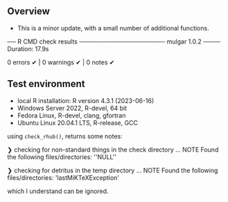 ## Overview

* This is a minor update, with a small number of additional functions. 

── R CMD check results ──────────────────── mulgar 1.0.2 ────
Duration: 17.9s

0 errors ✔ | 0 warnings ✔ | 0 notes ✔

## Test environment

* local R installation: R version 4.3.1 (2023-06-16)
* Windows Server 2022, R-devel, 64 bit
* Fedora Linux, R-devel, clang, gfortran
* Ubuntu Linux 20.04.1 LTS, R-release, GCC

using `check_rhub()`, returns some notes:

❯ checking for non-standard things in the check directory ... NOTE
  Found the following files/directories:
    ''NULL''

❯ checking for detritus in the temp directory ... NOTE
  Found the following files/directories:
    'lastMiKTeXException'
    
which I understand can be ignored.    
